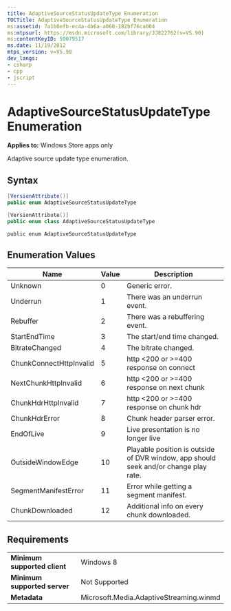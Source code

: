 ```yaml
---
title: AdaptiveSourceStatusUpdateType Enumeration
TOCTitle: AdaptiveSourceStatusUpdateType Enumeration
ms:assetid: 7a1b0efb-ec4a-4b6a-a060-182bf76ca004
ms:mtpsurl: https://msdn.microsoft.com/library/JJ822762(v=VS.90)
ms:contentKeyID: 50079517
ms.date: 11/19/2012
mtps_version: v=VS.90
dev_langs:
- csharp
- cpp
- jscript
---
```


# AdaptiveSourceStatusUpdateType Enumeration

**Applies to:** Windows Store apps only

Adaptive source update type enumeration.

## Syntax

```csharp
[VersionAttribute()]
public enum AdaptiveSourceStatusUpdateType
```

```cpp
[VersionAttribute()]
public enum class AdaptiveSourceStatusUpdateType
```

```jscript
public enum AdaptiveSourceStatusUpdateType
```

## Enumeration Values

|Name|Value|Description|
|--- |--- |--- |
|Unknown|0|Generic error.|
|Underrun|1|There was an underrun event.|
|Rebuffer|2|There was a rebuffering event.|
|StartEndTime|3|The start/end time changed.|
|BitrateChanged|4|The bitrate changed.|
|ChunkConnectHttpInvalid|5|http <200 or >=400 response on connect|
|NextChunkHttpInvalid|6|http <200 or >=400 response on next chunk|
|ChunkHdrHttpInvalid|7|http <200 or >=400 response on chunk hdr|
|ChunkHdrError|8|Chunk header parser error.|
|EndOfLive|9|Live presentation is no longer live|
|OutsideWindowEdge|10|Playable position is outside of DVR window, app should seek and/or change play rate.|
|SegmentManifestError|11|Error while getting a segment manifest.|
|ChunkDownloaded|12|Additional info on every chunk downloaded.|


## Requirements

|||
|--- |--- |
|**Minimum supported client**|Windows 8|
|**Minimum supported server**|Not Supported|
|**Metadata**|Microsoft.Media.AdaptiveStreaming.winmd|

